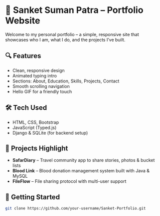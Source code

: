 # 👋 Sanket Suman Patra – Portfolio Website

Welcome to my personal portfolio – a simple, responsive site that showcases who I am, what I do, and the projects I’ve built.

## 🔍 Features

- Clean, responsive design
- Animated typing intro
- Sections: About, Education, Skills, Projects, Contact
- Smooth scrolling navigation
- Hello GIF for a friendly touch

## 🛠️ Tech Used

- HTML, CSS, Bootstrap
- JavaScript (Typed.js)
- Django & SQLite (for backend setup)

## 📌 Projects Highlight

- **SafarDiary** – Travel community app to share stories, photos & bucket lists  
- **Blood Link** – Blood donation management system built with Java & MySQL  
- **FileFlow** – File sharing protocol with multi-user support

## 🚀 Getting Started

```bash
git clone https://github.com/your-username/Sanket-Portfolio.git
